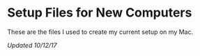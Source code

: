 # Setup Files for New Computers

These are the files I used to create my current setup on my Mac.

_Updated 10/12/17_
